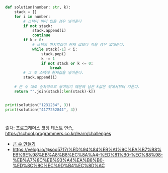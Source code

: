 ``` py
def solution(number: str, k):
    stack = []
    for i in number:
        # 스택이 비어 있을 경우 넣어준다
        if not stack:
            stack.append(i)
            continue
        if k > 0:
            # 스택의 마지막값이 현재 값보다 작을 경우 없애준다.
            while stack[-1] < i:
                stack.pop()
                k -= 1
                if not stack or k <= 0:
                    break
        # 그 후 스택에 현재값을 넣어준다.
        stack.append(i)
    
    # 큰 수 대로 순차적으로 쌓여있기 때문에 남은 k값은 뒤에서부터 자른다.
    return "".join(stack[:len(stack)-k])


print(solution("1231234", 3))
print(solution("4177252841", 4))
```
#
출처: 프로그래머스 코딩 테스트 연습, https://school.programmers.co.kr/learn/challenges
- [큰 수 만들기](https://school.programmers.co.kr/learn/courses/30/lessons/42883)
- https://velog.io/@soo5717/%ED%94%84%EB%A1%9C%EA%B7%B8%EB%9E%98%EB%A8%B8%EC%8A%A4-%ED%81%B0-%EC%88%98-%EB%A7%8C%EB%93%A4%EA%B8%B0-%ED%8C%8C%EC%9D%B4%EC%8D%AC